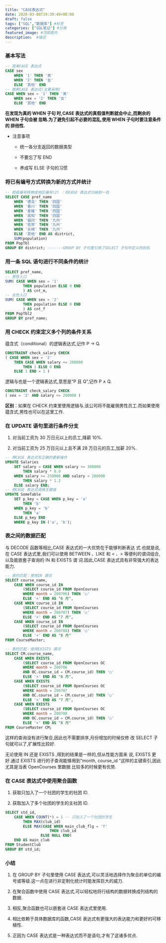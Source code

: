 ```yaml
---
title: "CASE表达式"
date: 2020-03-08T19:39:49+08:00
draft: false
tags: ["SQL","数据库"] #标签
categories: ["SQL笔记"] #分类
featured_image: #顶部图片
description:  #描述
---
```


### 基本写法

```sql
-- 简单CASE 表达式
CASE sex
    WHEN '1' THEN '男'
    WHEN '2' THEN '女'
    ELSE '其他' END
-- 搜索CASE 表达式(主要采用)
CASE WHEN sex = '1' THEN '男'
    WHEN sex = '2' THEN '女'
    ELSE '其他' END
```

**在发现为真的 WHEN 子句
时,CASE 表达式的真假值判断就会中止,而剩余的 WHEN 子句会被
忽略.为了避免引起不必要的混乱,使用 WHEN 子句时要注意条件的
排他性.**

- 注意事项

    - 统一各分支返回的数据类型

    - 不要忘了写 END

    - 养成写 ELSE 子句的习惯

### 将已有编号方式转换为新的方式并统计

```sql
-- 把县编号转换成地区编号(2) ：将CASE 表达式归纳到一处
SELECT CASE pref_name
    WHEN '德岛' THEN '四国'
    WHEN '香川' THEN '四国'
    WHEN '爱媛' THEN '四国'
    WHEN '高知' THEN '四国'
    WHEN '福冈' THEN '九州'
    WHEN '佐贺' THEN '九州'
    WHEN '长崎' THEN '九州'
    ELSE '其他' END AS district,
    SUM(population)
FROM PopTbl
GROUP BY district; -------GROUP BY 子句里引用了SELECT 子句中定义的别名
```

### 用一条 SQL 语句进行不同条件的统计

```sql
SELECT pref_name,
-- 男性人口
SUM( CASE WHEN sex = '1' 
        THEN population ELSE 0 END
        ) AS cnt_m,
-- 女性人口
SUM( CASE WHEN sex = '2' 
        THEN population ELSE 0 END
        ) AS cnt_f
FROM PopTbl2
GROUP BY pref_name;
```

### 用 CHECK 约束定义多个列的条件关系

蕴含式（conditional）的逻辑表达式,记作 P → Q.

```sql
CONSTRAINT check_salary CHECK
( CASE WHEN sex = '2'
    THEN CASE WHEN salary <= 200000
        THEN 1 ELSE 0 END
    ELSE 1 END = 1 )
```

逻辑与也是一个逻辑表达式,意思是“P 且 Q”,记作 P ∧ Q.

```sql
CONSTRAINT check_salary CHECK
( sex = '2' AND salary <= 200000 )
```

**区别**：如果在 CHECK 约束里使用逻辑与,该公司将不能雇佣男性员工.而如果使用蕴含式,男性也可以在这里工作.

### 在 UPDATE 语句里进行条件分支

01. 对当前工资为 30 万日元以上的员工,降薪 10%.

02. 对当前工资为 25 万日元以上且不满 28 万日元的员工,加薪
20%.

```sql
-- 用CASE 表达式写正确的更新操作
UPDATE Salaries
    SET salary = CASE WHEN salary >= 300000
        THEN salary * 0.9
    WHEN salary >= 250000 AND salary < 280000
        THEN salary * 1.2
    ELSE salary END;
-- 用CASE 表达式调换主键值
UPDATE SomeTable
    SET p_key = CASE WHEN p_key = 'a'
        THEN 'b'
    WHEN p_key = 'b'
        THEN 'a'
    ELSE p_key END
    WHERE p_key IN ('a', 'b');
```

### 表之间的数据匹配

与 DECODE 函数等相比,CASE 表达式的一大优势在于能够判断表达
式.也就是说,在 CASE 表达式里,我们可以使用 BETWEEN 、LIKE
和 < 、> 等便利的谓词组合,以及能嵌套子查询的 IN 和 EXISTS 谓
词.因此,CASE 表达式具有非常强大的表达能力.

```sql
-- 表的匹配：使用IN 谓词
SELECT course_name,
    CASE WHEN course_id IN
        (SELECT course_id FROM OpenCourses
        WHERE month = 200706) THEN '○'
        ELSE '×' END AS "6 月",
    CASE WHEN course_id IN
        (SELECT course_id FROM OpenCourses
        WHERE month = 200707) THEN '○'
        ELSE '×' END AS "7 月",
    CASE WHEN course_id IN
        (SELECT course_id FROM OpenCourses
        WHERE month = 200708) THEN '○'
        ELSE '×' END AS "8 月"
FROM CourseMaster;

-- 表的匹配：使用EXISTS 谓词
SELECT CM.course_name,
    CASE WHEN EXISTS
        (SELECT course_id FROM OpenCourses OC
        WHERE month = 200706
        AND OC.course_id = CM.course_id) THEN '○'
        ELSE '×' END AS "6 月",
    CASE WHEN EXISTS
        (SELECT course_id FROM OpenCourses OC
        WHERE month = 200707
        AND OC.course_id = CM.course_id) THEN '○'
        ELSE '×' END AS "7 月",
    CASE WHEN EXISTS
        (SELECT course_id FROM OpenCourses OC
        WHERE month = 200708
        AND OC.course_id = CM.course_id) THEN '○'
        ELSE '×' END AS "8 月"
FROM CourseMaster CM;
```

这样的查询没有进行聚合,因此也不需要排序,月份增加的时候仅修
改 SELECT 子句就可以了,扩展性比较好.

无论使用 IN 还是 EXISTS ,得到的结果是一样的,但从性能方面来
说, EXISTS 更好.通过 EXISTS 进行的子查询能够用到“month,
course_id ”这样的主键索引,因此尤其是当表 OpenCourses 里数据
比较多的时候更有优势.

### 在 CASE 表达式中使用聚合函数

01. 获取只加入了一个社团的学生的社团 ID.

02. 获取加入了多个社团的学生的主社团 ID.

```sql
SELECT std_id,
    CASE WHEN COUNT(*) = 1 -- 只加入了一个社团的学生
        THEN MAX(club_id)
        ELSE MAX(CASE WHEN main_club_flg = 'Y'
                    THEN club_id
                ELSE NULL END)
    END AS main_club
FROM StudentClub
GROUP BY std_id;
```

### 小结

01. 在 GROUP BY 子句里使用 CASE 表达式,可以灵活地选择作为聚合的单位的编号或等级.这一点在进行非定制化统计时能发挥巨大的威力.

02. 在聚合函数中使用 CASE 表达式,可以轻松地将行结构的数据转换成列结构的数据.

03. 相反,聚合函数也可以嵌套进 CASE 表达式里使用.

04. 相比依赖于具体数据库的函数,CASE 表达式有更强大的表达能力和更好的可移植性.

05. 正因为 CASE 表达式是一种表达式而不是语句,才有了这诸多优点.